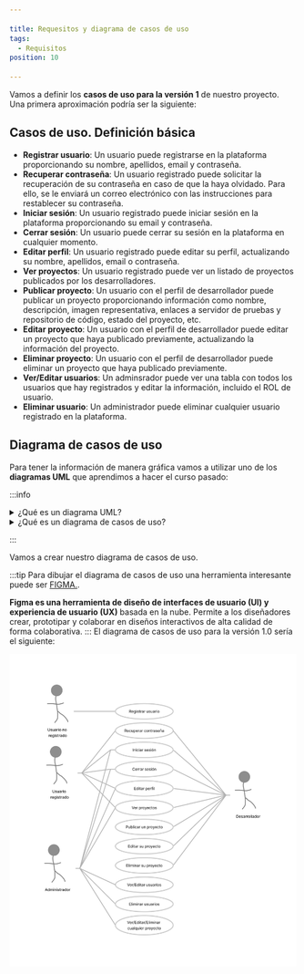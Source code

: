 ```yaml
---

title: Requesitos y diagrama de casos de uso
tags:
  - Requisitos
position: 10

---
```



Vamos a definir los **casos de uso para la versión 1** de nuestro proyecto. Una primera aproximación podría ser la siguiente:

## Casos de uso. Definición básica

- **Registrar usuario**: Un usuario puede registrarse en la plataforma proporcionando su nombre, apellidos, email y contraseña.
- **Recuperar contraseña**: Un usuario registrado puede solicitar la recuperación de su contraseña en caso de que la haya olvidado. Para ello, se le enviará un correo electrónico con las instrucciones para restablecer su contraseña.
- **Iniciar sesión**: Un usuario registrado puede iniciar sesión en la plataforma proporcionando su email y contraseña.
- **Cerrar sesión**: Un usuario puede cerrar su sesión en la plataforma en cualquier momento.
- **Editar perfil**: Un usuario registrado puede editar su perfil, actualizando su nombre, apellidos, email o contraseña.
- **Ver proyectos**: Un usuario registrado puede ver un listado de proyectos publicados por los desarrolladores.
- **Publicar proyecto**: Un usuario con el perfil de desarrollador puede publicar un proyecto proporcionando información como nombre, descripción, imagen representativa, enlaces a servidor de pruebas y repositorio de código, estado del proyecto, etc.
- **Editar proyecto**: Un usuario con el perfil de desarrollador puede editar un proyecto que haya publicado previamente, actualizando la información del proyecto.
- **Eliminar proyecto**: Un usuario con el perfil de desarrollador puede eliminar un proyecto que haya publicado previamente.
- **Ver/Editar usuarios**: Un adminsrador puede ver una tabla con todos los usuarios que hay registrados y editar la información, incluido el ROL de usuario.
- **Eliminar usuario**: Un administrador puede eliminar cualquier usuario registrado en la plataforma.


## Diagrama de casos de uso

Para tener la información de manera gráfica vamos a utilizar uno de los **diagramas UML** que aprendimos a hacer el curso pasado: 

:::info
<details>
  <summary>¿Qué es un diagrama UML?</summary>

  **UML**, que significa Lenguaje de Modelado Unificado (Unified Modeling Language, en inglés), es un lenguaje estándar utilizado en el desarrollo de software para visualizar, especificar, construir y documentar los artefactos de un sistema. Los diagramas UML son representaciones gráficas utilizadas en UML para modelar diferentes aspectos del sistema.


  **Existen varios tipos de diagramas UML**, cada uno de los cuales se enfoca en un aspecto específico del sistema y proporciona diferentes niveles de detalle. Algunos de los diagramas UML más comunes son:
  
  
  - Diagrama de casos de uso: describe las interacciones entre los actores y el sistema, mostrando qué funcionalidades proporciona el sistema a los usuarios.

  - Diagrama de clases: representa la estructura estática del sistema, mostrando las clases, sus atributos, métodos y las relaciones entre ellas.

  - Diagrama de secuencia: muestra la interacción entre los objetos en una secuencia temporal, describiendo cómo los objetos se comunican y colaboran entre sí.

  - Diagrama de actividades: describe el flujo de trabajo o los procesos empresariales en un sistema, mostrando las actividades y las decisiones que se toman en cada etapa.

  - Diagrama de componentes: muestra la estructura de componentes de un sistema, identificando los componentes y las dependencias entre ellos.

  - Diagrama de despliegue: representa la arquitectura física del sistema, mostrando cómo los componentes se distribuyen en el hardware y la red.

  Estos son solo algunos ejemplos de los diagramas UML más utilizados, pero hay otros diagramas, como el diagrama de estados, el diagrama de objetos y el diagrama de comunicación, que también se utilizan para modelar diferentes aspectos de un sistema. En general, los diagramas UML proporcionan una representación visual clara y sistemática del sistema, lo que facilita la comprensión, la comunicación y el diseño del software.
 
</details>

<details>
  <summary>¿Qué es un diagrama de casos de uso?</summary>

  
**Un diagrama de casos de uso** es una herramienta utilizada en el análisis y diseño de sistemas de software para representar las interacciones entre los actores (usuarios o sistemas externos) y el sistema en sí. Es una representación visual que describe cómo se utilizará el sistema desde la perspectiva del usuario.
  
  En un diagrama de casos de uso, **los actores** se representan mediante figuras externas al sistema, como personas, otros sistemas o incluso dispositivos. **Los casos de uso, por otro lado, se representan como elipses** y describen las diferentes acciones o funciones que el sistema proporciona a los actores.

  
  El diagrama muestra las **relaciones entre los actores y los casos de uso** a través de líneas que conectan las figuras correspondientes. Estas líneas representan las interacciones entre los actores y el sistema, indicando qué casos de uso son accesibles para cada actor.
  
  Los casos de uso se utilizan para capturar los requisitos funcionales del sistema y proporcionar una visión general de cómo interactúan los diferentes actores con el sistema. También ayudan a identificar los distintos escenarios de uso y las relaciones entre ellos. 
  
  El diagrama de casos de uso es una herramienta valiosa para comunicar y comprender las funcionalidades clave del sistema entre los desarrolladores, los usuarios y otros interesados en el proyecto de software.
    
</details>

:::

Vamos a crear nuestro diagrama de casos de uso.

:::tip 
Para dibujar el diagrama de casos de uso una herramienta interesante puede ser [FIGMA.](http://www.figma.com).

**Figma es una herramienta de diseño de interfaces de usuario (UI) y experiencia de usuario (UX)** basada en la nube. Permite a los diseñadores crear, prototipar y colaborar en diseños interactivos de alta calidad de forma colaborativa.
:::
El diagrama de casos de uso para la versión 1.0 sería el siguiente:

![diagrama de casos de uso V1.0](imagenes/../../../static/imagenes/v1/casosUso/diagramaCasosUso_1.png)